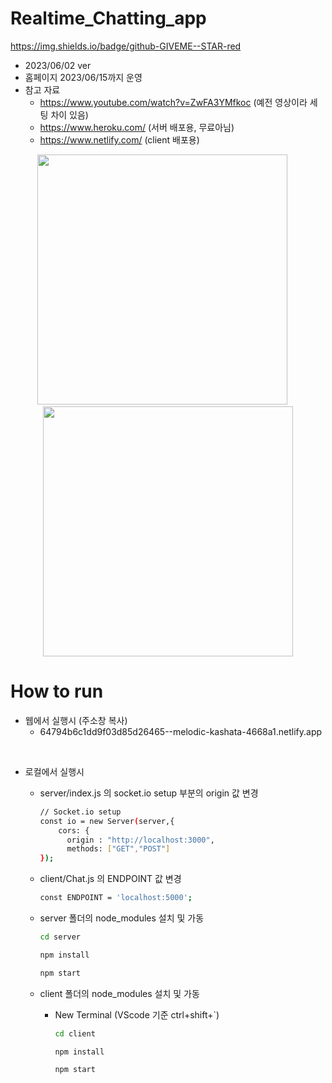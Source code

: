 # Realtime_Chatting_app
https://img.shields.io/badge/github-GIVEME--STAR-red
- 2023/06/02 ver
- 홈페이지 2023/06/15까지 운영
- 참고 자료
  - https://www.youtube.com/watch?v=ZwFA3YMfkoc (예전 영상이라 세팅 차이 있음)
  - https://www.heroku.com/ (서버 배포용, 무료아님)
  - https://www.netlify.com/ (client 배포용)

<div align="center" >
<img src="https://veiled-jay-0c2.notion.site/image/https%3A%2F%2Fs3-us-west-2.amazonaws.com%2Fsecure.notion-static.com%2F2e768a0a-5b2a-451c-978e-9c8354653ffc%2F%25EC%25A3%25BC%25EC%2584%259D_2023-06-15_225922.png?id=7424d5f2-b6be-4295-a0a4-aa0f1abeb8d3&table=block&spaceId=5989bf22-29e0-4423-b8aa-9d2d5f3b5c6b&width=2000&userId=&cache=v2" width="400" height="400"/>
&emsp;
<img src="https://veiled-jay-0c2.notion.site/image/https%3A%2F%2Fs3-us-west-2.amazonaws.com%2Fsecure.notion-static.com%2F1dc33b21-7c63-4d72-a99a-bd88ac441f4e%2F%25EC%25A3%25BC%25EC%2584%259D_2023-06-15_225905.png?id=1658ef0b-19e2-4378-84cd-f2ab6d10cd3f&table=block&spaceId=5989bf22-29e0-4423-b8aa-9d2d5f3b5c6b&width=2000&userId=&cache=v2" width="400" />
</div>

# **How to run**

- 웹에서 실행시 (주소창 복사)
  - 64794b6c1dd9f03d85d26465--melodic-kashata-4668a1.netlify.app

<br>

- 로컬에서 실행시
  - server/index.js 의 socket.io setup 부분의 origin 값 변경
    ```bash
    // Socket.io setup
    const io = new Server(server,{
        cors: {
          origin : "http://localhost:3000", 
          methods: ["GET","POST"]
    });
    ```
    
  - client/Chat.js 의 ENDPOINT 값 변경
    ```bash
    const ENDPOINT = 'localhost:5000';
    ```
    
  - server 폴더의 node_modules 설치 및 가동
    ```bash
    cd server
    ```
    ```bash
    npm install
    ```
    ```bash
    npm start
    ```
    
  - client 폴더의 node_modules 설치 및 가동
    - New Terminal (VScode 기준 ctrl+shift+`)
      ```bash
      cd client
      ```
      ```bash
      npm install
      ```
      ```bash
      npm start
      ```
